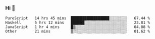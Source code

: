 ### Hi 👋

<!--START_SECTION:waka-->

```text
PureScript   14 hrs 45 mins  █████████████████░░░░░░░░   67.44 %
Haskell      5 hrs 12 mins   ██████░░░░░░░░░░░░░░░░░░░   23.81 %
JavaScript   1 hr 4 mins     █▒░░░░░░░░░░░░░░░░░░░░░░░   04.88 %
Other        21 mins         ▒░░░░░░░░░░░░░░░░░░░░░░░░   01.62 %
```

<!--END_SECTION:waka-->
